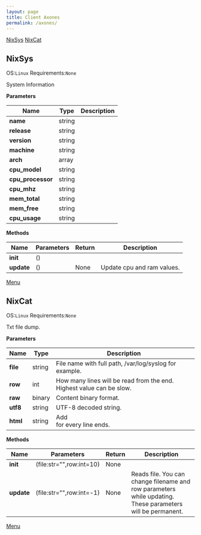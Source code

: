 ```yaml
---
layout: page
title: Client Axones
permalink: /axones/
---
```


<a name="menu"></a>
[NixSys](#nixsys)
[NixCat](#nixcat)


## NixSys
OS:`Linux` Requirements:`None` 

System Information

**Parameters**

|Name|Type|Description|
|---|---|---|
|**name**|string
|**release**|string
|**version**|string
|**machine**|string
|**arch**|array
|**cpu_model**|string
|**cpu_processor**|string
|**cpu_mhz**|string
|**mem_total**|string
|**mem_free**|string
|**cpu_usage**|string

**Methods**

|Name|Parameters |Return |Description|
|---|---|---|---|
|**__init__**|()|
|**update**|()|None|Update cpu and ram values.

[Menu](#menu)


## NixCat
OS:`Linux` Requirements:`None`

Txt file dump.

**Parameters**

|Name|Type|Description|
|---|---|---|
|**file**|string| File name with full path, /var/log/syslog for example.
|**row**|int| How many lines will be read from the end. Highest value can be slow.
|**raw**|binary| Content binary format.
|**utf8**|string| UTF-8 decoded string.
|**html**|string| Add </br> for every line ends.

**Methods**

|Name|Parameters |Return |Description|
|---|---|---|---|
|**__init__**|(file:str="",row:int=10)|None|
|**update**|(file:str="",row:int=-1)|None| Reads file. You can change filename and row parameters while updating. These parameters will be permanent.

[Menu](#menu)
